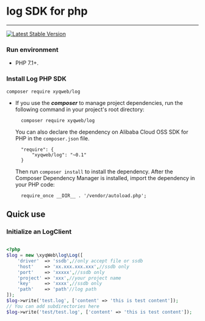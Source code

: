 # log SDK for php

----

[![Latest Stable Version](https://packagist.org/packages/xyqweb/log)](https://packagist.org/packages/xyqweb/log)


### Run environment
- PHP 7.1+.

### Install Log PHP SDK

	composer require xyqweb/log
	
- If you use the ***composer*** to manage project dependencies, run the following command in your project's root directory:

        composer require xyqweb/log

   You can also declare the dependency on Alibaba Cloud OSS SDK for PHP in the `composer.json` file.

        "require": {
            "xyqweb/log": "~0.1"
        }

   Then run `composer install` to install the dependency. After the Composer Dependency Manager is installed, import the dependency in your PHP code: 

        require_once __DIR__ . '/vendor/autoload.php';
        
## Quick use

### Initialize an LogClient

```php

<?php
$log = new \xyqWeb\log\Log([
    'driver'  => 'ssdb',//only accept file or ssdb
    'host'    => 'xx.xxx.xxx.xxx',//ssdb only
    'port'    => 'xxxxx',//ssdb only
    'project' => 'xxx',//your project name
    'key'     => 'xxxx',//ssdb only
    'path'    => 'path'//log path
]);
$log->write('test.log', ['content' => 'this is test content']);
// You can add subdirectories here
$log->write('test/test.log', ['content' => 'this is test content']);

```
